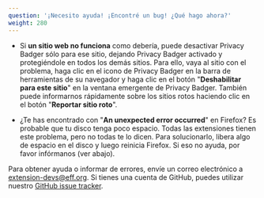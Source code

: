 ```yaml
---
question: '¡Necesito ayuda! ¡Encontré un bug! ¿Qué hago ahora?'
weight: 280
---
```


* Si **un sitio web no funciona** como debería, puede desactivar Privacy Badger sólo para ese sitio, dejando Privacy Badger activado y protegiéndole en todos los demás sitios. Para ello, vaya al sitio con el problema, haga clic en el icono de Privacy Badger en la barra de herramientas de su navegador y haga clic en el botón "**Deshabilitar para este sitio**" en la ventana emergente de Privacy Badger. También puede informarnos rápidamente sobre los sitios rotos haciendo clic en el botón "**Reportar sitio roto**".

* ¿Te has encontrado con "**An unexpected error occurred**" en Firefox? Es probable que tu disco tenga poco espacio. Todas las extensiones tienen este problema, pero no todas te lo dicen. Para solucionarlo, libera algo de espacio en el disco y luego reinicia Firefox. Si eso no ayuda, por favor infórmanos (ver abajo).

Para obtener ayuda o informar de errores, envíe un correo electrónico a [extension-devs@eff.org](mailto:extension-devs@eff.org). Si tienes una cuenta de GitHub, puedes utilizar nuestro [GitHub issue tracker](https://github.com/EFForg/privacybadger/issues).
